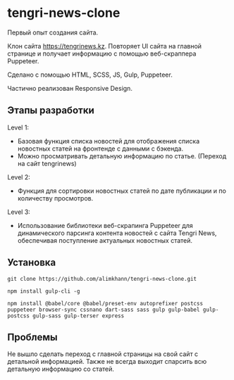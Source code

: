 # tengri-news-clone

Первый опыт создания сайта.

Клон сайта https://tengrinews.kz. Повторяет UI сайта на главной странице и получает информацию с помощью веб-скраппера Puppeteer.

Сделано с помощью HTML, SCSS, JS, Gulp, Puppeteer.

Частично реализован Responsive Design.

## Этапы разработки

Level 1:

- Базовая функция списка новостей для отображения списка новостных статей на фронтенде с данными с бэкенда.
- Можно просматривать детальную информацию по статье. (Переход на сайт tengrinews)

Level 2:

- Функция для сортировки новостных статей по дате публикации и по количеству просмотров.

Level 3:

- Использование библиотеки веб-скрапинга Puppeteer для динамического парсинга контента новостей с сайта Tengri News, обеспечивая поступление актуальных новостных статей.

## Установка

```
git clone https://github.com/alimkhann/tengri-news-clone.git
```
```
npm install gulp-cli -g
```
```
npm install @babel/core @babel/preset-env autoprefixer postcss puppeteer browser-sync cssnano dart-sass sass gulp gulp-babel gulp-postcss gulp-sass gulp-terser express
```

## Проблемы

Не вышло сделать переход с главной страницы на свой сайт с детальной информацией.
Также не всегда выходит спарсить всю детальную информацию со статей.
